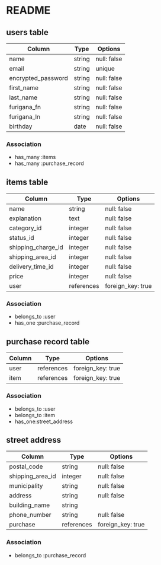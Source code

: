 # README

## users table

|Column              |Type                 |Options                  |
|--------------------|---------------------|-------------------------|
| name               | string              | null: false             |
| email              | string              | unique                  |
| encrypted_password | string              | null: false             |
| first_name         | string              | null: false             |
| last_name          | string              | null: false             |
| furigana_fn        | string              | null: false             |
| furigana_ln        | string              | null: false             |
| birthday           | date                | null: false             |

### Association

* has_many :items
* has_many :purchase_record

## items table

|Column              |Type                 |Options                  |
|--------------------|---------------------|-------------------------|
| name               | string              | null: false             |
| explanation        | text                | null: false             |
| category_id        | integer             | null: false             |
| status_id          | integer             | null: false             |
| shipping_charge_id | integer             | null: false             |
| shipping_area_id   | integer             | null: false             |
| delivery_time_id   | integer             | null: false             |
| price              | integer             | null: false             |
| user               | references          | foreign_key: true       |

### Association

* belongs_to :user
* has_one :purchase_record

## purchase record table

|Column              |Type                 |Options                  |
|--------------------|---------------------|-------------------------|
| user               | references          | foreign_key: true       |
| item               | references          | foreign_key: true       |

### Association

* belongs_to :user
* belongs_to :item
* has_one:street_address

## street address

|Column              |Type                 |Options                  |
|--------------------|---------------------|-------------------------|
| postal_code        | string              | null: false             |
| shipping_area_id   | integer             | null: false             |
| municipality       | string              | null: false             |
| address            | string              | null: false             |
| building_name      | string              |                         |
| phone_number       | string              | null: false             |
| purchase           | references          | foreign_key: true       |

### Association

* belongs_to :purchase_record